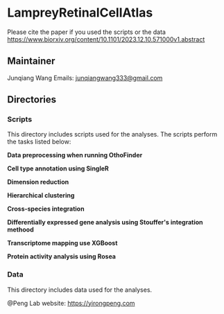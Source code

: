 # LampreyRetinalCellAtlas
Please cite the paper if you used the scripts or the data https://www.biorxiv.org/content/10.1101/2023.12.10.571000v1.abstract

## Maintainer
Junqiang Wang 
Emails: junqiangwang333@gmail.com

## Directories 
### Scripts
This directory includes scripts used for the analyses. The scripts perform the tasks listed below:

**Data preprocessing when running OthoFinder**

**Cell type annotation using SingleR**

**Dimension reduction**

**Hierarchical clustering**

**Cross-species integration**

**Differentially expressed gene analysis using Stouffer's integration methood**

**Transcriptome mapping use XGBoost**

**Protein activity analysis using Rosea**

### Data
This directory includes data used for the analyses.



@Peng Lab 
website: [](https://yirongpeng.com)https://yirongpeng.com
